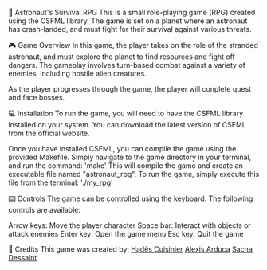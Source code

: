 🚀 Astronaut's Survival RPG
This is a small role-playing game (RPG) created using the CSFML library. The game is set on a planet where an astronaut has crash-landed, and must fight for their survival against various threats.

🎮 Game Overview
In this game, the player takes on the role of the stranded astronaut, and must explore the planet to find resources and fight off dangers. The gameplay involves turn-based combat against a variety of enemies, including hostile alien creatures.

As the player progresses through the game, the player will conplete quest and face bosses.

💻 Installation
To run the game, you will need to have the CSFML library installed on your system. You can download the latest version of CSFML from the official website.

Once you have installed CSFML, you can compile the game using the provided Makefile. Simply navigate to the game directory in your terminal, and run the command:
'make'
This will compile the game and create an executable file named "astronaut_rpg". To run the game, simply execute this file from the terminal:
'./my_rpg'

⌨️ Controls
The game can be controlled using the keyboard. The following controls are available:

Arrow keys: Move the player character
Space bar: Interact with objects or attack enemies
Enter key: Open the game menu
Esc key: Quit the game

🙏 Credits
This game was created by:
[Hadès Cuisinier](https://github.com/Hadesepi)
[Alexis Arduca](https://github.com/Alexis-Arduca)
[Sacha Dessaint](https://github.com/Sorio51)

